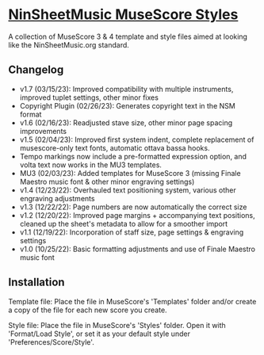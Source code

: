 # [NinSheetMusic MuseScore Styles](https://www.ninsheetmusic.org/forum/index.php?topic=12538)
A collection of MuseScore 3 &amp; 4 template and style files aimed at looking like the NinSheetMusic.org standard.

## Changelog
- v1.7 (03/15/23): Improved compatibility with multiple instruments, improved tuplet settings, other minor fixes
- Copyright Plugin (02/26/23): Generates copyright text in the NSM format
- v1.6 (02/16/23): Readjusted stave size, other minor page spacing improvements
- v1.5 (02/04/23): Improved first system indent, complete replacement of musescore-only text fonts, automatic ottava bassa hooks.
- Tempo markings now include a pre-formatted expression option, and volta text now works in the MU3 templates.
- MU3 (02/03/23): Added templates for MuseScore 3 (missing Finale Maestro music font & other minor engraving settings)
- v1.4 (12/23/22): Overhauled text positioning system, various other engraving adjustments
- v1.3 (12/22/22): Page numbers are now automatically the correct size
- v1.2 (12/20/22): Improved page margins + accompanying text positions, cleaned up the sheet's metadata to allow for a smoother import
- v1.1 (12/19/22): Incorporation of staff size, page settings & engraving settings
- v1.0 (10/25/22): Basic formatting adjustments and use of Finale Maestro music font

## Installation
Template file: Place the file in MuseScore's 'Templates' folder and/or create a copy of the file for each new score you create.

Style file: Place the file in MuseScore's 'Styles' folder. Open it with 'Format/Load Style', or set it as your default style under 'Preferences/Score/Style'.
